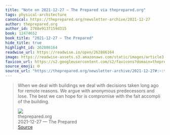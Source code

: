 ```yaml
---
title: "Note on 2021-12-27 — The Prepared via theprepared.org"
tags: physical-architecture
canonical: https://theprepared.org/newsletter-archive/2021-12-27
author: theprepared.org
author_id: 2788e9137159d315
book: 12474652
book_title: "2021-12-27 — The Prepared"
hide_title: true
highlight_id: 262886164
readwise_url: https://readwise.io/open/262886164
image: https://readwise-assets.s3.amazonaws.com/static/images/article3.5c705a01b476.png
favicon_url: https://s2.googleusercontent.com/s2/favicons?domain=theprepared.org
source_emoji: 🌐
source_url: "https://theprepared.org/newsletter-archive/2021-12-27#:~:text=When%20we%20deal,of%20the%20building."
---
```


> When we deal with buildings we deal with decisions taken long ago for remote reasons. We argue with anonymous predecessors and lose. The best we can hope for is compromise with the fait accompli of the building.
> <div class="quoteback-footer"><div class="quoteback-avatar"><img class="mini-favicon" src="https://s2.googleusercontent.com/s2/favicons?domain=theprepared.org"></div><div class="quoteback-metadata"><div class="metadata-inner"><span style="display:none">FROM:</span><div aria-label="theprepared.org" class="quoteback-author"> theprepared.org</div><div aria-label="2021-12-27 — The Prepared" class="quoteback-title"> 2021-12-27 — The Prepared</div></div></div><div class="quoteback-backlink"><a target="_blank" aria-label="go to the full text of this quotation" rel="noopener" href="https://theprepared.org/newsletter-archive/2021-12-27#:~:text=When%20we%20deal,of%20the%20building." class="quoteback-arrow"> Source</a></div></div>